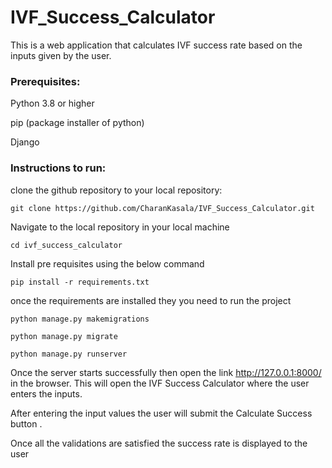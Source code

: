 # IVF_Success_Calculator

This is a web application that calculates IVF success rate based on the inputs given by the user.

### Prerequisites:
Python 3.8 or higher

pip  (package installer of python)

Django 

### Instructions to run:

clone the github repository to your local repository:

    git clone https://github.com/CharanKasala/IVF_Success_Calculator.git

Navigate to the local repository in your local machine 

    cd ivf_success_calculator

Install pre requisites using the below command

    pip install -r requirements.txt

once the requirements are installed they you need to run the project

    python manage.py makemigrations

    python manage.py migrate

    python manage.py runserver


Once the server starts successfully then open the link http://127.0.0.1:8000/ in the browser. This will open the IVF Success Calculator where the user enters the inputs. 

After entering the input values the user will submit the Calculate Success button .

Once all the validations are satisfied the success rate is displayed to the user





